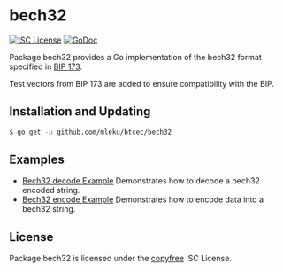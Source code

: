 bech32
==========

[![ISC License](http://img.shields.io/badge/license-ISC-blue.svg)](http://copyfree.org)
[![GoDoc](https://godoc.org/github.com/mleku/btcec/bech32?status.png)](http://godoc.org/github.com/mleku/btcec/bech32)

Package bech32 provides a Go implementation of the bech32 format specified in
[BIP 173](https://github.com/bitcoin/bips/blob/master/bip-0173.mediawiki).

Test vectors from BIP 173 are added to ensure compatibility with the BIP.

## Installation and Updating

```bash
$ go get -u github.com/mleku/btcec/bech32
```

## Examples

* [Bech32 decode Example](http://godoc.org/github.com/mleku/btcec/bech32#example-Bech32Decode)
  Demonstrates how to decode a bech32 encoded string.
* [Bech32 encode Example](http://godoc.org/github.com/mleku/btcec/bech32#example-BechEncode)
  Demonstrates how to encode data into a bech32 string.

## License

Package bech32 is licensed under the [copyfree](http://copyfree.org) ISC
License.
